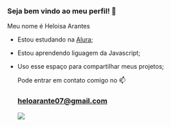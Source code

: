 ### Seja bem vindo ao meu perfil! 🫶

Meu nome é Heloisa Arantes

- Estou estudando na [Alura](https://www.alura.com.br);
- Estou aprendendo liguagem da Javascript;
- Uso esse espaço para compartilhar meus projetos;

  Pode entrar em contato comigo no 📫

  ### heloarante07@gmail.com

  ![](https://media.tenor.com/0XsDOR0-6yMAAAAi/gojo-satoru-satoru-gojo.gif)
  
